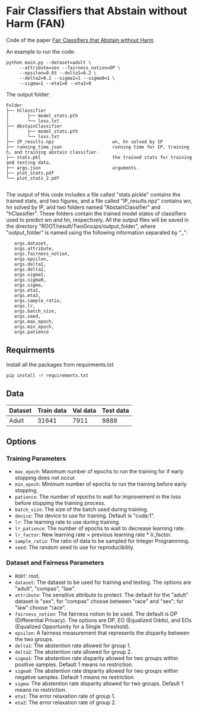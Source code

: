 # Fair Classifiers that Abstain without Harm (FAN)

Code of the paper [Fair Classifiers that Abstain without Harm](https://arxiv.org/abs/2310.06205)

An example to run the code:

```
python main.py --dataset=adult \
     --attribute=sex --fairness_notion=DP \
     --epsilon=0.03 --delta1=0.2 \
     --delta2=0.2 --sigma1=1 --sigma0=1 \
     --sigma=1 --eta1=0 --eta2=0 
```

The output folder:

```
Folder
├── hClassifier
│       ├── model_stats.pth
│       └── loss.txt
├── AbstainClassifier
│       ├── model_stats.pth
│       └── loss.txt
├── IP_results.npz                      wn, hn solved by IP
├── running_time.json                   running time for IP, training h, and training abstain classifier.
├── stats.pkl                           the trained stats for training and testing data.
├── args.json                           arguments.
├── plot_stats.pdf
└── plot_stats_2.pdf


```
The output of this code includes a file called "stats.pickle" contains the trained stats, and two figures, and a file called "IP_results.npz" contains wn, hn solved by IP, and two folders named "AbstainClassifier" and "hClassifier". These folders contain the trained model states of classifiers used to predict wn and hn, respectively. All the output files will be saved in the directory "ROOT/result/TwoGroups/output_folder", where "output_folder" is named using the following information separated by "_":
```
   args.dataset,
   args.attribute,
   args.fairness_notion,
   args.epsilon,
   args.delta1,
   args.delta2,
   args.sigma1,
   args.sigma0,
   args.sigma,
   args.eta1,
   args.eta2,
   args.sample_ratio,
   args.lr,
   args.batch_size,
   args.seed,
   args.max_epoch,
   args.min_epoch,
   args.patience
```

## Requirments
Install all the packages from requirments.txt
```
pip install -r requirements.txt  
```

## Data
<center>

| Dataset       | Train data         | Val data | Test data |
| ------------- |-------------| -----| -----|
| Adult      | 31641 | 7911 | 9888 |

</center>

## Options


### Training Parameters

- `max_epoch`: Maximum number of epochs to run the training for if early stopping does not occur.
- `min_epoch`: Minimum number of epochs to run the training before early stopping.
- `patience`: The number of epochs to wait for improvement in the loss before stopping the training process.
- `batch_size`: The size of the batch used during training.
- `device`: The device to use for training. Default is "cuda:1".
- `lr`: The learning rate to use during training.
- `lr_patience`: The number of epochs to wait to decrease learning rate.
- `lr_factor`: New learning rate = previous learning rate * lr_factor.
- `sample_ratio`: The ratio of data to be sampled for Integer Programming.
- `seed`: The random seed to use for reproducibility.

### Dataset and Fairness Parameters
- `ROOT`: root.
- `dataset`: The dataset to be used for training and testing. The options are "adult", "compas", "law".
- `attribute`: The sensitive attribute to protect. The default for the "adult" dataset is "sex"; for "compas" choose between "race" and "sex"; for "law" choose "race".
- `fairness_notion`: The fairness notion to be used. The default is DP (Differential Privacy). The options are DP, EO (Equalized Odds), and EOs (Equalized Opportunity for a Single Threshold).
- `epsilon`: A fairness measurement that represents the disparity between the two groups.
- `delta1`: The abstention rate allowed for group 1.
- `delta2`: The abstention rate allowed for group 2.
- `sigma1`: The abstention rate disparity allowed for two groups within positive samples. Default 1 means no restriction.
- `sigma0`: The abstention rate disparity allowed for two groups within negative samples. Default 1 means no restriction.
- `sigma`: The abstention rate disparity allowed for two groups. Default 1 means no restriction.
- `eta1`: The error relaxation rate of group 1.
- `eta2`: The error relaxation rate of group 2.
